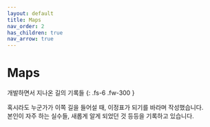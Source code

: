 ```yaml
---
layout: default
title: Maps
nav_order: 2
has_children: true
nav_arrow: true
---
```


# Maps

개발하면서 지나온 길의 기록들
{: .fs-6 .fw-300 }

혹시라도 누군가가 이쪽 길을 들어설 때, 이정표가 되기를 바라며 작성했습니다.  
본인이 자주 하는 실수들, 새롭게 알게 되었던 것 등등을 기록하고 있습니다.
